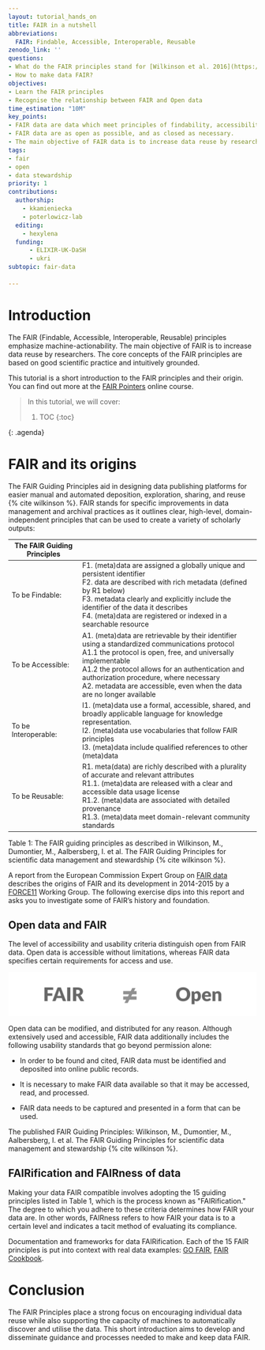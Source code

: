 ```yaml
---
layout: tutorial_hands_on
title: FAIR in a nutshell
abbreviations:
  FAIR: Findable, Accessible, Interoperable, Reusable
zenodo_link: ''
questions:
- What do the FAIR principles stand for [Wilkinson et al. 2016](https://www.nature.com/articles/sdata201618)?
- How to make data FAIR? 
objectives:
- Learn the FAIR principles
- Recognise the relationship between FAIR and Open data
time_estimation: "10M"
key_points:
- FAIR data are data which meet principles of findability, accessibility, interoperability, and reusability (FAIR).
- FAIR data are as open as possible, and as closed as necessary.
- The main objective of FAIR data is to increase data reuse by researchers. 
tags:
- fair
- open
- data stewardship
priority: 1
contributions:
  authorship:
    - kkamieniecka
    - poterlowicz-lab
  editing:
    - hexylena
  funding:
      - ELIXIR-UK-DaSH
      - ukri
subtopic: fair-data

---
```



# Introduction

The FAIR (Findable, Accessible, Interoperable, Reusable) principles emphasize machine-actionability. The main objective of FAIR is to increase data reuse by researchers. The core concepts of the FAIR principles are based on good scientific practice and intuitively grounded. 

This tutorial is a short introduction to the FAIR principles and their origin. You can find out more at the [FAIR Pointers](https://elixir-uk-dash.github.io/FAIR-Pointers/ep1/index.html) online course.

> <agenda-title></agenda-title>
>
> In this tutorial, we will cover:
>
> 1. TOC
> {:toc}
>
{: .agenda}

# FAIR and its origins

The FAIR Guiding Principles aid in designing data publishing platforms for easier manual and automated deposition, exploration, sharing, and reuse {% cite wilkinson %}. FAIR stands for specific improvements in data management and archival practices as it outlines clear, high-level, domain-independent principles that can be used to create a variety of scholarly outputs:


| The FAIR Guiding Principles |                                                                                                                                                                                                                                                                                                                                       |
| --------------------------- | ------------------------------------------------------------------------------------------------------------------------------------------------------------------------------------------------------------------------------------------------------------------------------------------------------------------------------------- |
| To be Findable:             | F1. (meta)data are assigned a globally unique and persistent identifier<br>F2. data are described with rich metadata (defined by R1 below)<br>F3. metadata clearly and explicitly include the identifier of the data it describes <br>F4. (meta)data are registered or indexed in a searchable resource                                   |
| To be Accessible:           | A1. (meta)data are retrievable by their identifier using a standardized communications protocol <br>A1.1 the protocol is open, free, and universally implementable<br>A1.2 the protocol allows for an authentication and authorization procedure, where necessary <br>A2. metadata are accessible, even when the data are no longer available |
| To be Interoperable:        | I1. (meta)data use a formal, accessible, shared, and broadly applicable language for knowledge representation. <br>I2. (meta)data use vocabularies that follow FAIR principles<br>I3. (meta)data include qualified references to other (meta)data                                                                                         |
| To be Reusable:             | R1. meta(data) are richly described with a plurality of accurate and relevant attributes <br>R1.1. (meta)data are released with a clear and accessible data usage license<br>R1.2. (meta)data are associated with detailed provenance<br>R1.3. (meta)data meet domain-relevant community standards                                        |

Table 1: The FAIR guiding principles as described in Wilkinson, M., Dumontier, M., Aalbersberg, I. et al. The FAIR Guiding Principles for scientific data management and stewardship {% cite wilkinson %}.

A report from the European Commission Expert Group on [FAIR data](https://zenodo.org/record/1285272#.ZGc58exByha) describes the origins of FAIR and its development in 2014-2015 by a [FORCE11](https://force11.org/groups/) Working Group. The following exercise dips into this report and asks you to investigate some of FAIR’s history and foundation.

## Open data and FAIR
The level of accessibility and usability criteria distinguish open from FAIR data. Open data is accessible without limitations, whereas FAIR data specifies certain requirements for access and use.

![text reading fair does not equal open](../../images/fair_open.png)

Open data can be modified, and distributed for any reason. Although extensively used and accessible, FAIR data additionally includes the following usability standards that go beyond permission alone: 

- In order to be found and cited, FAIR data must be identified and deposited into online public records. 

- It is necessary to make FAIR data available so that it may be accessed, read, and processed. 

- FAIR data needs to be captured and presented in a form that can be used.

The published FAIR Guiding Principles: Wilkinson, M., Dumontier, M., Aalbersberg, I. et al. The FAIR Guiding Principles for scientific data management and stewardship {% cite wilkinson %}.

## FAIRification and FAIRness of data
Making your data FAIR compatible involves adopting the 15 guiding principles listed in Table 1, which is the process known as "FAIRification." The degree to which you adhere to these criteria determines how FAIR your data are. In other words, FAIRness refers to how FAIR your data is to a certain level and indicates a tacit method of evaluating its compliance.

Documentation and frameworks for data FAIRification. Each of the 15 FAIR principles is put into context with real data examples: [GO FAIR](https://www.go-fair.org/fair-principles/), [FAIR Cookbook](https://faircookbook.elixir-europe.org/content/home.html).

# Conclusion
The FAIR Principles place a strong focus on encouraging individual data reuse while also supporting the capacity of machines to automatically discover and utilise the data. This short introduction aims to develop and disseminate guidance and processes needed to make and keep data FAIR. 
